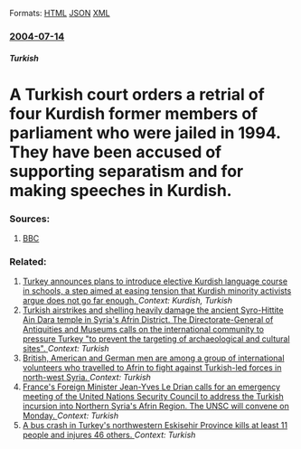 
Formats: [HTML](/news/2004/07/14/a-turkish-court-orders-a-retrial-of-four-kurdish-former-members-of-parliament-who-were-jailed-in-1994-they-have-been-accused-of-supporting.html)  [JSON](/news/2004/07/14/a-turkish-court-orders-a-retrial-of-four-kurdish-former-members-of-parliament-who-were-jailed-in-1994-they-have-been-accused-of-supporting.json)  [XML](/news/2004/07/14/a-turkish-court-orders-a-retrial-of-four-kurdish-former-members-of-parliament-who-were-jailed-in-1994-they-have-been-accused-of-supporting.xml)  

### [2004-07-14](/news/2004/07/14/index.md)

##### Turkish
#  A Turkish court orders a retrial of four Kurdish former members of parliament who were jailed in 1994. They have been accused of supporting separatism and for making speeches in Kurdish. 




### Sources:

1. [BBC](http://news.bbc.co.uk/1/hi/world/europe/3892473.stm)

### Related:

1. [Turkey announces plans to introduce elective Kurdish language course in schools, a step aimed at easing tension that Kurdish minority activists argue does not go far enough. ](/news/2012/06/12/turkey-announces-plans-to-introduce-elective-kurdish-language-course-in-schools-a-step-aimed-at-easing-tension-that-kurdish-minority-activi.md) _Context: Kurdish, Turkish_
2. [Turkish airstrikes and shelling heavily damage the ancient Syro-Hittite Ain Dara temple in Syria's Afrin District. The Directorate-General of Antiquities and Museums calls on the international community to pressure Turkey "to prevent the targeting of archaeological and cultural sites". ](/news/2018/01/28/turkish-airstrikes-and-shelling-heavily-damage-the-ancient-syro-hittite-ain-dara-temple-in-syria-s-afrin-district-the-directorate-general-o.md) _Context: Turkish_
3. [British, American and German men are among a group of international volunteers who travelled to Afrin to fight against Turkish-led forces in north-west Syria. ](/news/2018/01/24/british-american-and-german-men-are-among-a-group-of-international-volunteers-who-travelled-to-afrin-to-fight-against-turkish-led-forces-in.md) _Context: Turkish_
4. [France's Foreign Minister Jean-Yves Le Drian calls for an emergency meeting of the United Nations Security Council to address the Turkish incursion into Northern Syria's Afrin Region. The UNSC will convene on Monday. ](/news/2018/01/21/france-s-foreign-minister-jean-yves-le-drian-calls-for-an-emergency-meeting-of-the-united-nations-security-council-to-address-the-turkish-in.md) _Context: Turkish_
5. [A bus crash in Turkey's northwestern Eskisehir Province kills at least 11 people and injures 46 others. ](/news/2018/01/20/a-bus-crash-in-turkey-s-northwestern-eskiaehir-province-kills-at-least-11-people-and-injures-46-others.md) _Context: Turkish_
